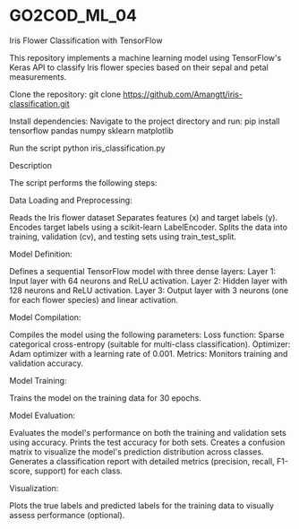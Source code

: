 # GO2COD_ML_04
Iris Flower Classification with TensorFlow

This repository implements a machine learning model using TensorFlow's Keras API to classify Iris flower species based on their sepal and petal measurements.

Clone the repository:
git clone https://github.com/Amangtt/iris-classification.git

Install dependencies:
Navigate to the project directory and run:
pip install tensorflow pandas numpy sklearn matplotlib

Run the script
python iris_classification.py

Description

The script performs the following steps:

Data Loading and Preprocessing:

Reads the Iris flower dataset 
Separates features (x) and target labels (y).
Encodes target labels using a scikit-learn LabelEncoder.
Splits the data into training, validation (cv), and testing sets using train_test_split.

Model Definition:

Defines a sequential TensorFlow model with three dense layers:
Layer 1: Input layer with 64 neurons and ReLU activation.
Layer 2: Hidden layer with 128 neurons and ReLU activation.
Layer 3: Output layer with 3 neurons (one for each flower species) and linear activation.

Model Compilation:

Compiles the model using the following parameters:
Loss function: Sparse categorical cross-entropy (suitable for multi-class classification).
Optimizer: Adam optimizer with a learning rate of 0.001.
Metrics: Monitors training and validation accuracy.

Model Training:

Trains the model on the training data for 30 epochs.

Model Evaluation:

Evaluates the model's performance on both the training and validation sets using accuracy.
Prints the test accuracy for both sets.
Creates a confusion matrix to visualize the model's prediction distribution across classes.
Generates a classification report with detailed metrics (precision, recall, F1-score, support) for each class.

Visualization:

Plots the true labels and predicted labels for the training data to visually assess performance (optional).
